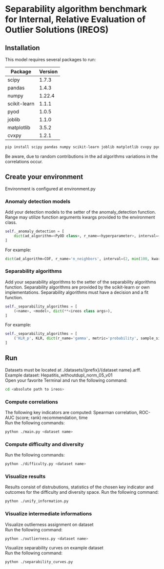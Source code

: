# Separability algorithm benchmark for Internal, Relative Evaluation of Outlier Solutions (IREOS)
## Installation
This model requires several packages to run:


| Package         | Version |
|-----------------|---------|
| scipy           | 1.7.3   |
| pandas          | 1.4.3   |
| numpy           | 1.22.4  |
| scikit-learn    | 1.1.1   |
| pyod            | 1.0.5   |
| joblib          | 1.1.0   |
| matplotlib      | 3.5.2   |
| cvxpy           | 1.2.1   |

```sh
pip install scipy pandas numpy scikit-learn joblib matplotlib cvxpy pyod
```
Be aware, due to random contributions in the ad algorithms variations in the correlations occur.

## Create your environment
Environment is configured at environment.py
### Anomaly detection models
Add your detection models to the setter of the anomaly_detection function. Range may utilize function arguments kwargs provided to the environment class. 
``` python
self._anomaly_detection = [
    dict(ad_algorithm=<PyOD class>, r_name=<hyperparameter>, interval=<range>),
]
```
For example: 
``` python
dict(ad_algorithm=COF, r_name='n_neighbors', interval=(2, min(100, kwargs['n_samples']))),
```


### Separability algorithms
Add your separability algorithms to the setter of the separability algorithms function. 
Separability algorithms are provided by the scikit-learn or own implementations. Separability algorithms
must have a decision and a fit function. 
``` python
self._separability_algorithms = [
    (<name>, <model>, dict(**<ireos class args>),
]
```
For example:
``` python
self._separability_algorithms = [
    ('KLR_p', KLR, dict(r_name='gamma', metric='probability', sample_size=100, c_args=dict(kernel='rbf', C=100, ))),
]
```

## Run
Datasets must be located at ./datasets/{prefix}/{dataset name}.arff.<br />
Example dataset: Hepatitis_withoutdupl_norm_05_v01 <br />
Open your favorite Terminal and run the following command:
```sh
cd <absolute path to ireos>
```
### Compute correlations
The following key indicators are computed: Spearman correlation, ROC-AUC (score; rank) recommendation, time<br />
Run the following commands:
```sh
python ./main.py <dataset name>
```
### Compute difficulty and diversity
Run the following commands:
```sh
python ./difficulty.py <dataset name>
```
### Visualize results
Results consist of distrubutions, statistics of the chosen key indicator and
outcomes for the difficulty and diversity space.
Run the following command:
```sh
python ./unify_information.py
```
### Visualize intermediate informations
Visualize outlierness assignment on dataset<br />
Run the following command:
```sh
python ./outlierness.py <dataset name>
```
Visualize separability curves on example dataset<br />
Run the following command:
```sh
python ./separability_curves.py 
```
